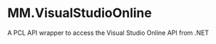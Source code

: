 MM.VisualStudioOnline
=====================

A PCL API wrapper to access the Visual Studio Online API from .NET

